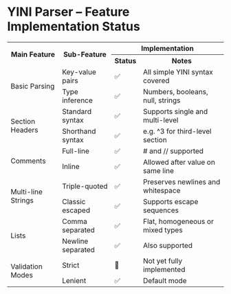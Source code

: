 YINI Parser – Feature Implementation Status
===========================================

<table>
  <tr>
    <th rowspan="2">Main Feature</th>
    <th rowspan="2">Sub-Feature</th>
    <th colspan="2">Implementation</th>
  </tr>
  <tr>
    <th>Status</th>
    <th>Notes</th>
  </tr>

  <!-- Basic Parsing Group -->
  <tr>
    <td rowspan="2">Basic Parsing</td>
    <td>Key-value pairs</td>
    <td>✅</td>
    <td>All simple YINI syntax covered</td>
  </tr>
  <tr>
    <td>Type inference</td>
    <td>✅</td>
    <td>Numbers, booleans, null, strings</td>
  </tr>

  <!-- Section Headers Group -->
  <tr>
    <td rowspan="2">Section Headers</td>
    <td>Standard syntax</td>
    <td>✅</td>
    <td>Supports single and multi-level</td>
  </tr>
  <tr>
    <td>Shorthand syntax</td>
    <td>✅</td>
    <td>e.g. ^3 for third-level section</td>
  </tr>

  <!-- Comments Group -->
  <tr>
    <td rowspan="2">Comments</td>
    <td>Full-line</td>
    <td>✅</td>
    <td># and // supported</td>
  </tr>
  <tr>
    <td>Inline</td>
    <td>✅</td>
    <td>Allowed after value on same line</td>
  </tr>

  <!-- Multi-line Strings Group -->
  <tr>
    <td rowspan="2">Multi-line Strings</td>
    <td>Triple-quoted</td>
    <td>✅</td>
    <td>Preserves newlines and whitespace</td>
  </tr>
  <tr>
    <td>Classic escaped</td>
    <td>✅</td>
    <td>Supports escape sequences</td>
  </tr>

  <!-- Lists Group -->
  <tr>
    <td rowspan="2">Lists</td>
    <td>Comma separated</td>
    <td>✅</td>
    <td>Flat, homogeneous or mixed types</td>
  </tr>
  <tr>
    <td>Newline separated</td>
    <td>✅</td>
    <td>Also supported</td>
  </tr>

  <!-- Validation Modes Group -->
  <tr>
    <td rowspan="2">Validation Modes</td>
    <td>Strict</td>
    <td>🔲</td>
    <td>Not yet fully implemented</td>
  </tr>
  <tr>
    <td>Lenient</td>
    <td>✅</td>
    <td>Default mode</td>
  </tr>
</table>